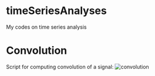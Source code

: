 # timeSeriesAnalyses
My codes on time series analysis

# Convolution
Script for computing convolution of a signal:
![convolution](https://user-images.githubusercontent.com/13776994/73371614-2aad0d80-42cb-11ea-8890-fd1745593dfd.png)
